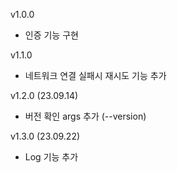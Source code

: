 v1.0.0
- 인증 기능 구현

v1.1.0
- 네트워크 연결 실패시 재시도 기능 추가

v1.2.0 (23.09.14)
- 버전 확인 args 추가 (--version)

v1.3.0 (23.09.22)
- Log 기능 추가

